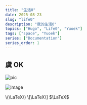 ```yaml
---
title: "生活0"
date: 2025-08-23
slug: "life0"
description: "我的生活0"
topics: ["Hugo", "Life0", "Yuoek"]
tags: ["space", "Yuoek"]
series: ["Documentation"]
series_order: 1
---
```


## 虞 OK

![pic](https://gitee.com/yuoek/images/raw/master/pic/250717_17h03m15s_screenshot.png)

![image](https://user-images.githubusercontent.com/5492542/47603494-28e90000-da1f-11e8-9079-30646e551e7a.gif)


\\(\LaTeX\\)
\\[\LaTeX\\]
$\LaTeX$
